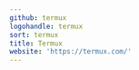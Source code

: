 ```yaml
---
github: termux
logohandle: termux
sort: termux
title: Termux
website: 'https://termux.com/'
---
```

